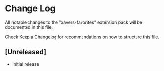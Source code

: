 # Change Log
All notable changes to the "xavers-favorites" extension pack will be documented in this file.

Check [Keep a Changelog](http://keepachangelog.com/) for recommendations on how to structure this file.

## [Unreleased]
- Initial release
